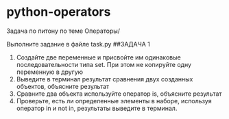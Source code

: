 # python-operators
Задача по питону по теме Операторы/

Выполните задание в файле task.py
##ЗАДАЧА 1

1. Создайте две переменные и присвойте им
одинаковые последовательности типа set. При
этом не копируйте одну переменную в другую
2. Выведите в терминал результат сравнения двух
созданных объектов, объясните результат
3. Сравните два объекта используйте оператор is,
объясните результат
4. Проверьте, есть ли определенные элементы в
наборе, используя оператор in и not in, результаты
выведите в терминал.
